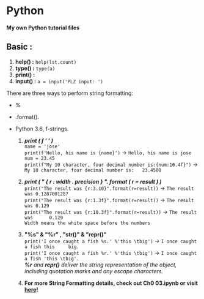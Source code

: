 # Python
**My own Python tutorial files**

## Basic :
1. **help() :** `help(lst.count)`
2. **type() :** `type(a)`
3. **print() :**
4. **input() :** `a = input('PLZ input: ')`

There are three ways to perform string formatting:

 * %
 * .format().
 * Python 3.6, f-strings.

    1. **_print ( f ' ' )_**   
    `name = 'jose'`  
    `print(f'Hello, his name is {name}')` -> `Hello, his name is jose`  
    `num = 23.45`  
    `print(f"My 10 character, four decimal number is:{num:10.4f}")` -> `My 10 character, four decimal number is:   23.4500`  
    2. **_print ( " { r : width . precision } ". format ( r = result ) )_**<br/>
    `print("The result was {r:3.10}".format(r=result))` -> `The result was 0.1287001287`  
    `print("The result was {r:1.3f}".format(r=result))` -> `The result was 0.129`  
    `print("The result was {r:10.3f}".format(r=result))` -> `The result was      0.129`  
    `Width means the white space before the numbers`  
    3. **"%s" & "%r" , "str()" & "repr()"**  
    `print('I once caught a fish %s.' %'this \tbig')` -> `I once caught a fish this 	big.`  
    `print('I once caught a fish %r.' %'this \tbig')` -> `I once caught a fish 'this \tbig'.`   
    _**%r** and **repr()** deliver the string representation of the object, including quotation marks and any escape characters._  
    
    4. **For more String Formatting details, check out Ch0 03.ipynb or visit [**here**][0]!**
        
    [0]: https://docs.python.org/3/reference/lexical_analysis.html#f-strings
